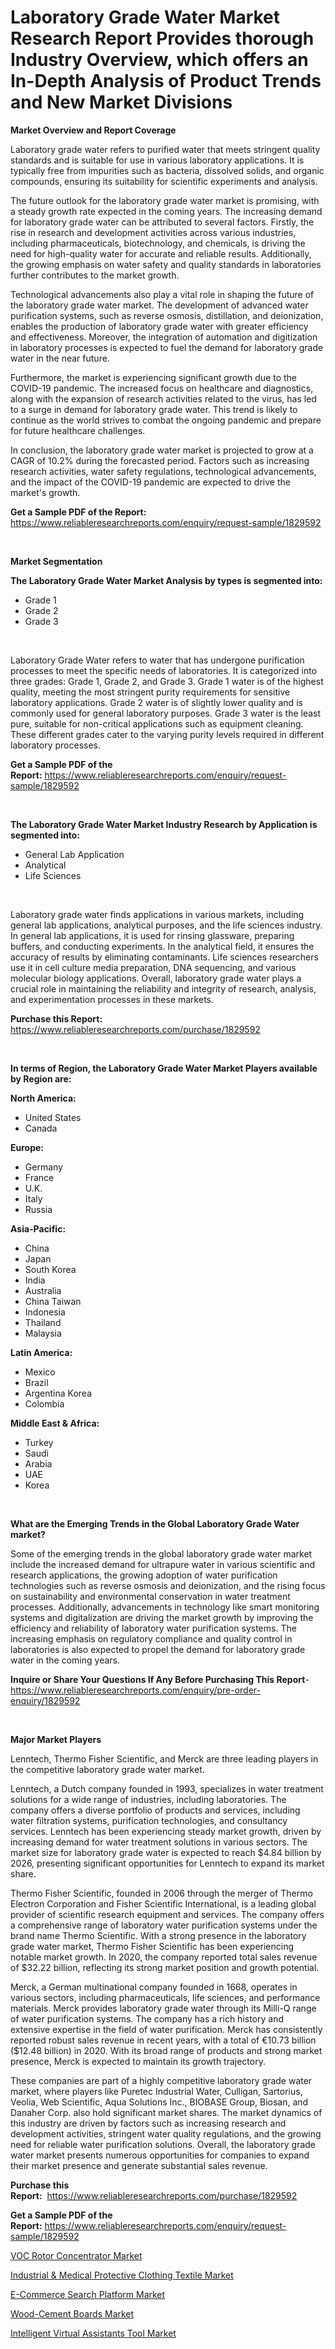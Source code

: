 <p><h1>Laboratory Grade Water Market Research Report Provides thorough Industry Overview, which offers an In-Depth Analysis of Product Trends and New Market Divisions</h1></p><p><strong>Market Overview and Report Coverage</strong></p>
<p><p>Laboratory grade water refers to purified water that meets stringent quality standards and is suitable for use in various laboratory applications. It is typically free from impurities such as bacteria, dissolved solids, and organic compounds, ensuring its suitability for scientific experiments and analysis.</p><p>The future outlook for the laboratory grade water market is promising, with a steady growth rate expected in the coming years. The increasing demand for laboratory grade water can be attributed to several factors. Firstly, the rise in research and development activities across various industries, including pharmaceuticals, biotechnology, and chemicals, is driving the need for high-quality water for accurate and reliable results. Additionally, the growing emphasis on water safety and quality standards in laboratories further contributes to the market growth.</p><p>Technological advancements also play a vital role in shaping the future of the laboratory grade water market. The development of advanced water purification systems, such as reverse osmosis, distillation, and deionization, enables the production of laboratory grade water with greater efficiency and effectiveness. Moreover, the integration of automation and digitization in laboratory processes is expected to fuel the demand for laboratory grade water in the near future.</p><p>Furthermore, the market is experiencing significant growth due to the COVID-19 pandemic. The increased focus on healthcare and diagnostics, along with the expansion of research activities related to the virus, has led to a surge in demand for laboratory grade water. This trend is likely to continue as the world strives to combat the ongoing pandemic and prepare for future healthcare challenges.</p><p>In conclusion, the laboratory grade water market is projected to grow at a CAGR of 10.2% during the forecasted period. Factors such as increasing research activities, water safety regulations, technological advancements, and the impact of the COVID-19 pandemic are expected to drive the market's growth.</p></p>
<p><strong>Get a Sample PDF of the Report:</strong> <a href="https://www.reliableresearchreports.com/enquiry/request-sample/1829592">https://www.reliableresearchreports.com/enquiry/request-sample/1829592</a></p>
<p>&nbsp;</p>
<p><strong>Market Segmentation</strong></p>
<p><strong>The Laboratory Grade Water Market Analysis by types is segmented into:</strong></p>
<p><ul><li>Grade 1</li><li>Grade 2</li><li>Grade 3</li></ul></p>
<p>&nbsp;</p>
<p><p>Laboratory Grade Water refers to water that has undergone purification processes to meet the specific needs of laboratories. It is categorized into three grades: Grade 1, Grade 2, and Grade 3. Grade 1 water is of the highest quality, meeting the most stringent purity requirements for sensitive laboratory applications. Grade 2 water is of slightly lower quality and is commonly used for general laboratory purposes. Grade 3 water is the least pure, suitable for non-critical applications such as equipment cleaning. These different grades cater to the varying purity levels required in different laboratory processes.</p></p>
<p><strong>Get a Sample PDF of the Report:</strong>&nbsp;<a href="https://www.reliableresearchreports.com/enquiry/request-sample/1829592">https://www.reliableresearchreports.com/enquiry/request-sample/1829592</a></p>
<p>&nbsp;</p>
<p><strong>The Laboratory Grade Water Market Industry Research by Application is segmented into:</strong></p>
<p><ul><li>General Lab Application</li><li>Analytical</li><li>Life Sciences</li></ul></p>
<p>&nbsp;</p>
<p><p>Laboratory grade water finds applications in various markets, including general lab applications, analytical purposes, and the life sciences industry. In general lab applications, it is used for rinsing glassware, preparing buffers, and conducting experiments. In the analytical field, it ensures the accuracy of results by eliminating contaminants. Life sciences researchers use it in cell culture media preparation, DNA sequencing, and various molecular biology applications. Overall, laboratory grade water plays a crucial role in maintaining the reliability and integrity of research, analysis, and experimentation processes in these markets.</p></p>
<p><strong>Purchase this Report:</strong>&nbsp; <a href="https://www.reliableresearchreports.com/purchase/1829592">https://www.reliableresearchreports.com/purchase/1829592</a></p>
<p>&nbsp;</p>
<p><strong>In terms of Region, the Laboratory Grade Water Market Players available by Region are:</strong></p>
<p>
    <p> <strong> North America: </strong>
        <ul>
            <li>United States</li>
            <li>Canada</li>
        </ul>
        </p> 
    <p> <strong> Europe: </strong>
        <ul>
            <li>Germany</li>
            <li>France</li>
            <li>U.K.</li>
            <li>Italy</li>
            <li>Russia</li>
        </ul>
        </p> 
    <p> <strong> Asia-Pacific: </strong>
        <ul>
            <li>China</li>
            <li>Japan</li>
            <li>South Korea</li>
            <li>India</li>
            <li>Australia</li>
            <li>China Taiwan</li>
            <li>Indonesia</li>
            <li>Thailand</li>
            <li>Malaysia</li>
        </ul>
        </p> 
    <p> <strong> Latin America: </strong>
        <ul>
            <li>Mexico</li>
            <li>Brazil</li>
            <li>Argentina Korea</li>
            <li>Colombia</li>
        </ul>
        </p> 
    <p> <strong> Middle East & Africa: </strong>
        <ul>
            <li>Turkey</li>
            <li>Saudi</li>
            <li>Arabia</li>
            <li>UAE</li>
            <li>Korea</li>
        </ul>
    </p>
    </p>
<p>&nbsp;</p>
<p><strong>What are the Emerging Trends in the Global Laboratory Grade Water market?</strong></p>
<p><p>Some of the emerging trends in the global laboratory grade water market include the increased demand for ultrapure water in various scientific and research applications, the growing adoption of water purification technologies such as reverse osmosis and deionization, and the rising focus on sustainability and environmental conservation in water treatment processes. Additionally, advancements in technology like smart monitoring systems and digitalization are driving the market growth by improving the efficiency and reliability of laboratory water purification systems. The increasing emphasis on regulatory compliance and quality control in laboratories is also expected to propel the demand for laboratory grade water in the coming years.</p></p>
<p><strong>Inquire or Share Your Questions If Any Before Purchasing This Report</strong>- <a href="https://www.reliableresearchreports.com/enquiry/pre-order-enquiry/1829592">https://www.reliableresearchreports.com/enquiry/pre-order-enquiry/1829592</a></p>
<p>&nbsp;</p>
<p><strong>Major Market Players</strong></p>
<p><p>Lenntech, Thermo Fisher Scientific, and Merck are three leading players in the competitive laboratory grade water market.</p><p>Lenntech, a Dutch company founded in 1993, specializes in water treatment solutions for a wide range of industries, including laboratories. The company offers a diverse portfolio of products and services, including water filtration systems, purification technologies, and consultancy services. Lenntech has been experiencing steady market growth, driven by increasing demand for water treatment solutions in various sectors. The market size for laboratory grade water is expected to reach $4.84 billion by 2026, presenting significant opportunities for Lenntech to expand its market share.</p><p>Thermo Fisher Scientific, founded in 2006 through the merger of Thermo Electron Corporation and Fisher Scientific International, is a leading global provider of scientific research equipment and services. The company offers a comprehensive range of laboratory water purification systems under the brand name Thermo Scientific. With a strong presence in the laboratory grade water market, Thermo Fisher Scientific has been experiencing notable market growth. In 2020, the company reported total sales revenue of $32.22 billion, reflecting its strong market position and growth potential.</p><p>Merck, a German multinational company founded in 1668, operates in various sectors, including pharmaceuticals, life sciences, and performance materials. Merck provides laboratory grade water through its Milli-Q range of water purification systems. The company has a rich history and extensive expertise in the field of water purification. Merck has consistently reported robust sales revenue in recent years, with a total of €10.73 billion ($12.48 billion) in 2020. With its broad range of products and strong market presence, Merck is expected to maintain its growth trajectory.</p><p>These companies are part of a highly competitive laboratory grade water market, where players like Puretec Industrial Water, Culligan, Sartorius, Veolia, Web Scientific, Aqua Solutions Inc., BIOBASE Group, Biosan, and Danaher Corp. also hold significant market shares. The market dynamics of this industry are driven by factors such as increasing research and development activities, stringent water quality regulations, and the growing need for reliable water purification solutions. Overall, the laboratory grade water market presents numerous opportunities for companies to expand their market presence and generate substantial sales revenue.</p></p>
<p><strong>Purchase this Report:</strong>&nbsp;&nbsp;<a href="https://www.reliableresearchreports.com/purchase/1829592">https://www.reliableresearchreports.com/purchase/1829592</a></p>
<p></p>
<p><strong>Get a Sample PDF of the Report:</strong>&nbsp;<a href="https://www.reliableresearchreports.com/enquiry/request-sample/1829592">https://www.reliableresearchreports.com/enquiry/request-sample/1829592</a></p>
<p><p><a href="https://github.com/shivangireportprime/Market-Research-Report-List-1/blob/main/voc-rotor-concentrator-market.md">VOC Rotor Concentrator Market</a></p><p><a href="https://github.com/krithireportprime/Market-Research-Report-List-1/blob/main/industrial-medical-protective-clothing-textile-market.md">Industrial & Medical Protective Clothing Textile Market</a></p><p><a href="https://www.linkedin.com/pulse/e-commerce-search-platform-market-research-report/">E-Commerce Search Platform Market</a></p><p><a href="https://medium.com/@keygreen5469/wood-cement-boards-market-trends-and-market-analysis-forecasted-for-period-2023-2030-059cb1734601">Wood-Cement Boards Market</a></p><p><a href="https://www.linkedin.com/pulse/intelligent-virtual-assistants-tool-market-size-growth/">Intelligent Virtual Assistants Tool Market</a></p></p>